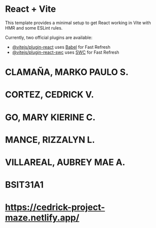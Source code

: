 # React + Vite

This template provides a minimal setup to get React working in Vite with HMR and some ESLint rules.

Currently, two official plugins are available:

- [@vitejs/plugin-react](https://github.com/vitejs/vite-plugin-react/blob/main/packages/plugin-react/README.md) uses [Babel](https://babeljs.io/) for Fast Refresh
- [@vitejs/plugin-react-swc](https://github.com/vitejs/vite-plugin-react-swc) uses [SWC](https://swc.rs/) for Fast Refresh

# CLAMAÑA, MARKO PAULO S.

# CORTEZ, CEDRICK V.

# GO, MARY KIERINE C.

# MANCE, RIZZALYN L.

# VILLAREAL, AUBREY MAE A.

# BSIT31A1

# https://cedrick-project-maze.netlify.app/
